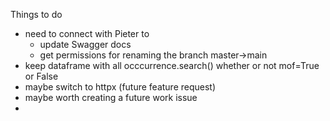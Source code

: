 Things to do

+ need to connect with Pieter to
    + update Swagger docs
    + get permissions for renaming the branch master->main
+ keep dataframe with all occcurrence.search() whether or not mof=True or False
+ maybe switch to httpx (future feature request)
+ maybe worth creating a future work issue
+ 